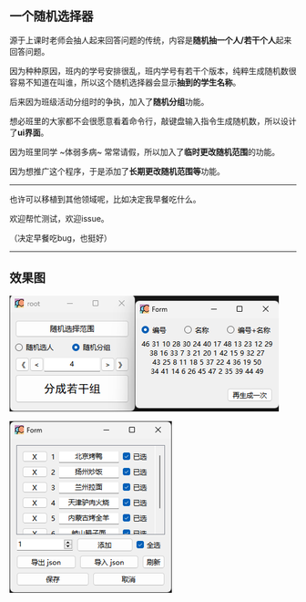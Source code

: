 ## 一个随机选择器

源于上课时老师会抽人起来回答问题的传统，内容是**随机抽一个人/若干个人**起来回答问题。

因为种种原因，班内的学号安排很乱，班内学号有若干个版本，纯粹生成随机数很容易不知道在叫谁，所以这个随机选择器会显示**抽到的学生名称**。

后来因为班级活动分组时的争执，加入了**随机分组**功能。

想必班里的大家都不会很愿意看着命令行，敲键盘输入指令生成随机数，所以设计了**ui界面**。

因为班里同学 ~体弱多病~ 常常请假，所以加入了**临时更改随机范围**的功能。

因为想推广这个程序，于是添加了**长期更改随机范围等**功能。

-----

也许可以移植到其他领域呢，比如决定我早餐吃什么。

欢迎帮忙测试，欢迎issue。

（决定早餐吃bug，也挺好）

-----

## 效果图

![案例图片0](example0.png)

![案例图片1](example1.png)
